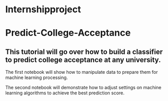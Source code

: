 # Internshipproject
# Predict-College-Acceptance

## This tutorial will go over how to build a classifier to predict college acceptance at any university.

The first notebook will show how to manipulate data to prepare them for machine learning processing.

The second notebook will demonstrate how to adjust settings on machine learning algorithms to achieve the best prediction score.
